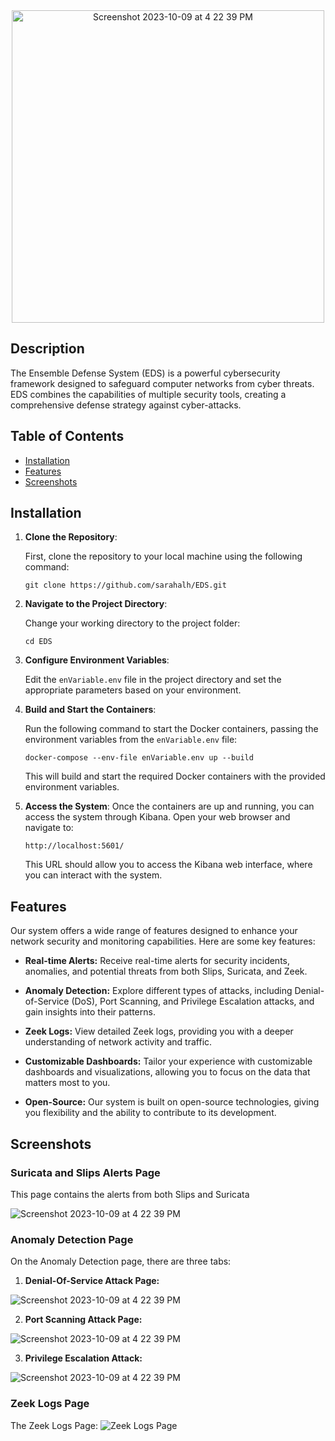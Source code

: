 <div align="center">
<img width="500" alt="Screenshot 2023-10-09 at 4 22 39 PM" src="https://github.com/SarahAlh/EDS/assets/78688276/b4855a29-9b38-4332-a7b7-d2b44743647c">
</div>

## Description

The Ensemble Defense System (EDS) is a powerful cybersecurity framework designed to safeguard computer networks from cyber threats. EDS combines the capabilities of multiple security tools, creating a comprehensive defense strategy against cyber-attacks.

## Table of Contents

- [Installation](#installation)
- [Features](#features)
- [Screenshots](#screenshots)

## Installation

1. **Clone the Repository**: 

   First, clone the repository to your local machine using the following command:
   ```
   git clone https://github.com/sarahalh/EDS.git
   ```

3. **Navigate to the Project Directory**:

   Change your working directory to the project folder:
   ```
   cd EDS
   ```

4. **Configure Environment Variables**:

   Edit the `enVariable.env` file in the project directory and set the appropriate parameters based on your environment.

5. **Build and Start the Containers**:

   Run the following command to start the Docker containers, passing the environment variables from the `enVariable.env` file:
   ```
   docker-compose --env-file enVariable.env up --build
   ```
   This will build and start the required Docker containers with the provided environment variables.

6. **Access the System**:
   Once the containers are up and running, you can access the system through Kibana. Open your web browser and navigate to:
   ```
   http://localhost:5601/
   ```
   This URL should allow you to access the Kibana web interface, where you can interact with the system.

## Features

Our system offers a wide range of features designed to enhance your network security and monitoring capabilities. Here are some key features:

- **Real-time Alerts:** Receive real-time alerts for security incidents, anomalies, and potential threats from both Slips, Suricata, and Zeek.

- **Anomaly Detection:** Explore different types of attacks, including Denial-of-Service (DoS), Port Scanning, and Privilege Escalation attacks, and gain insights into their patterns.

- **Zeek Logs:** View detailed Zeek logs, providing you with a deeper understanding of network activity and traffic.

- **Customizable Dashboards:** Tailor your experience with customizable dashboards and visualizations, allowing you to focus on the data that matters most to you.

- **Open-Source:** Our system is built on open-source technologies, giving you flexibility and the ability to contribute to its development.


## Screenshots
### Suricata and Slips Alerts Page
This page contains the alerts from both Slips and Suricata
<div align="left">
<img alt="Screenshot 2023-10-09 at 4 22 39 PM" src="https://github.com/SarahAlh/EDS/assets/78688276/ff4636ed-53df-453c-b35b-f427d81b0e4b">
</div>

### Anomaly Detection Page
On the Anomaly Detection page, there are three tabs:

1. **Denial-Of-Service Attack Page:**
   <div align="left">
<img alt="Screenshot 2023-10-09 at 4 22 39 PM" src="https://github.com/SarahAlh/EDS/assets/78688276/3c8e3446-e1f2-46fd-9418-81054b78bd01">
</div>

2. **Port Scanning Attack Page:**
      <div align="left">
<img alt="Screenshot 2023-10-09 at 4 22 39 PM" src="https://github.com/SarahAlh/EDS/assets/78688276/4adc2894-ca52-4abe-aa38-e8283b6653fe">
</div>

3. **Privilege Escalation Attack:**
         <div align="left">
<img alt="Screenshot 2023-10-09 at 4 22 39 PM" src="https://github.com/SarahAlh/EDS/assets/78688276/d98569f4-89cd-4c9c-b1b8-6bbe4d57bf8a">
</div>

### Zeek Logs Page
The Zeek Logs Page:
![Zeek Logs Page](https://github.com/SarahAlh/EDS/assets/78688276/d73dcba7-b565-4571-b258-4d6148680adc)

